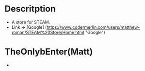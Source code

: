 # Descritption

- A store for STEAM.
- Link -> [Google] (https://www.codermerlin.com/users/matthew-roman/STEAM%20Store/Home.html "Google")

# TheOnlybEnter(Matt)

- 
